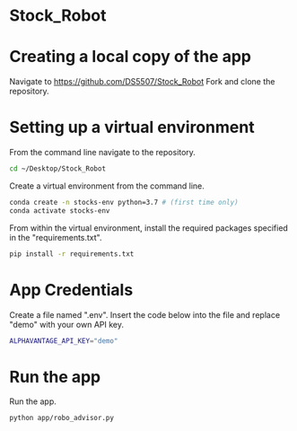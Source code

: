 # Stock_Robot

# Creating a local copy of the app
Navigate to https://github.com/DS5507/Stock_Robot
Fork and clone the repository.


# Setting up a virtual environment
From the command line navigate to the repository.
```sh
cd ~/Desktop/Stock_Robot
```

Create a virtual environment from the command line.
```sh
conda create -n stocks-env python=3.7 # (first time only)
conda activate stocks-env
```

From within the virtual environment, install the required packages specified in the "requirements.txt".
```sh
pip install -r requirements.txt
```

# App Credentials
Create a file named ".env".  Insert the code below into the file and replace "demo" with your own API key.

```sh
ALPHAVANTAGE_API_KEY="demo"
```

# Run the app
Run the app.
```sh
python app/robo_advisor.py
```
